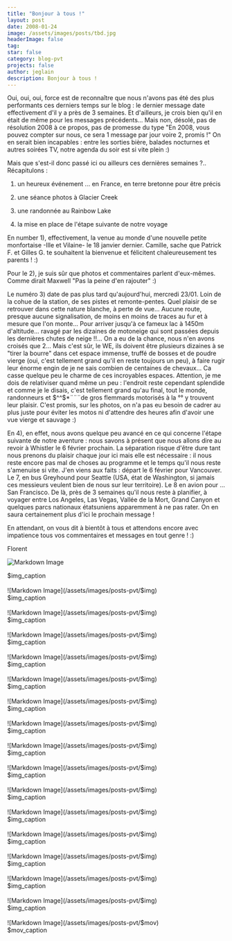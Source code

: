 ```yaml
---
title: "Bonjour à tous !"
layout: post
date: 2008-01-24
image: /assets/images/posts/tbd.jpg
headerImage: false
tag:
star: false
category: blog-pvt
projects: false
author: jeglain
description: Bonjour à tous !
---
```

Oui, oui, oui, force est de reconnaître que nous n'avons pas été des
plus performants ces derniers temps sur le blog : le dernier message
date effectivement d'il y a près de 3 semaines. Et d'ailleurs, je crois
bien qu'il en était de même pour les messages précédents... Mais
non, désolé, pas de résolution 2008 à ce propos, pas de promesse du
type "En 2008, vous pouvez compter sur nous, ce sera 1 message par jour
voire 2, promis !" On en serait bien incapables : entre les sorties
bière, balades nocturnes et autres soirées TV, notre agenda du soir
est si vite plein :)

Mais que s'est-il donc passé ici ou ailleurs ces dernières semaines
?.. Récapitulons :

1) un heureux événement ... en France, en terre bretonne pour être
précis

2) une séance photos à Glacier Creek

3) une randonnée au Rainbow Lake

4) la mise en place de l'étape suivante de notre voyage

En number 1), effectivement, la venue au monde d'une nouvelle petite
monfortaise -Ille et Vilaine- le 18 janvier dernier. Camille, sache que
Patrick F. et Gilles G. te souhaitent la bienvenue et félicitent
chaleureusement tes parents ! :)

Pour le 2), je suis sûr que photos et commentaires parlent
d'eux-mêmes. Comme dirait Maxwell "Pas la peine d'en rajouter" :)

Le numéro 3) date de pas plus tard qu'aujourd'hui, mercredi 23/01. Loin
de la cohue de la station, de ses pistes et remonte-pentes. Quel plaisir
de se retrouver dans cette nature blanche, à perte de vue... Aucune
route, presque aucune signalisation, de moins en moins de traces au fur
et à mesure que l'on monte... Pour arriver jusqu'à ce fameux lac à
1450m d'altitude... ravagé par les dizaines de motoneige qui sont
passées depuis les dernières chutes de neige !!... On a eu de la
chance, nous n'en avons croisés que 2... Mais c'est sûr, le WE, ils
doivent être plusieurs dizaines à se "tirer la bourre" dans cet espace
immense, truffé de bosses et de poudre vierge (oui, c'est tellement
grand qu'il en reste toujours un peu), à faire rugir leur énorme engin
de je ne sais combien de centaines de chevaux... Ca casse quelque peu le
charme de ces incroyables espaces. Attention, je me dois de relativiser
quand même un peu : l'endroit reste cependant splendide et comme je le
disais, c'est tellement grand qu'au final, tout le monde, randonneurs et
$^^$*¨¨¨de gros flemmards motorisés à la $%^^$°° y trouvent leur
plaisir. C'est promis, sur les photos, on n'a pas eu besoin de cadrer au
plus juste pour éviter les motos ni d'attendre des heures afin d'avoir
une vue vierge et sauvage :)

 

En 4), en effet, nous avons quelque peu avancé en ce qui concerne
l'étape suivante de notre aventure : nous savons à présent que nous
allons dire au revoir à Whistler le 6 février prochain. La séparation
risque d'être dure tant nous prenons du plaisir chaque jour ici mais
elle est nécessaire : il nous reste encore pas mal de choses au
programme et le temps qu'il nous reste s'amenuise si vite. J'en viens
aux faits : départ le 6 février pour Vancouver. Le 7, en bus Greyhound
pour Seattle (USA, état de Washington, si jamais ces messieurs veulent
bien de nous sur leur territoire). Le 8 en avion pour ... San Francisco.
De là, près de 3 semaines qu'il nous reste à planifier, à voyager
entre Los Angeles, Las Vegas, Vallée de la Mort, Grand Canyon et
quelques parcs nationaux étatsuniens apparemment à ne pas rater. On en
saura certainement plus d'ici le prochain message !

En attendant, on vous dit à bientôt à tous et attendons encore avec
impatience tous vos commentaires et messages en tout genre ! :)

 Florent

![Markdown Image](/assets/images/posts-pvt/$img)
<figcaption class="caption">$img_caption</figcaption>
<br>
![Markdown Image](/assets/images/posts-pvt/$img)
<figcaption class="caption">$img_caption</figcaption>
<br>
![Markdown Image](/assets/images/posts-pvt/$img)
<figcaption class="caption">$img_caption</figcaption>
<br>
![Markdown Image](/assets/images/posts-pvt/$img)
<figcaption class="caption">$img_caption</figcaption>
<br>
![Markdown Image](/assets/images/posts-pvt/$img)
<figcaption class="caption">$img_caption</figcaption>
<br>
![Markdown Image](/assets/images/posts-pvt/$img)
<figcaption class="caption">$img_caption</figcaption>
<br>
![Markdown Image](/assets/images/posts-pvt/$img)
<figcaption class="caption">$img_caption</figcaption>
<br>
![Markdown Image](/assets/images/posts-pvt/$img)
<figcaption class="caption">$img_caption</figcaption>
<br>
![Markdown Image](/assets/images/posts-pvt/$img)
<figcaption class="caption">$img_caption</figcaption>
<br>
![Markdown Image](/assets/images/posts-pvt/$img)
<figcaption class="caption">$img_caption</figcaption>
<br>
![Markdown Image](/assets/images/posts-pvt/$img)
<figcaption class="caption">$img_caption</figcaption>
<br>
![Markdown Image](/assets/images/posts-pvt/$img)
<figcaption class="caption">$img_caption</figcaption>
<br>
![Markdown Image](/assets/images/posts-pvt/$img)
<figcaption class="caption">$img_caption</figcaption>
<br>
![Markdown Image](/assets/images/posts-pvt/$img)
<figcaption class="caption">$img_caption</figcaption>
<br>
![Markdown Image](/assets/images/posts-pvt/$img)
<figcaption class="caption">$img_caption</figcaption>
<br>
![Markdown Image](/assets/images/posts-pvt/$img)
<figcaption class="caption">$img_caption</figcaption>
<br>
![Markdown Image](/assets/images/posts-pvt/$mov)
<figcaption class="caption">$mov_caption</figcaption>
<br>
